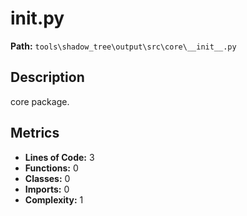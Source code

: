 # __init__.py

**Path:** `tools\shadow_tree\output\src\core\__init__.py`

## Description

core package.

## Metrics

- **Lines of Code:** 3
- **Functions:** 0
- **Classes:** 0
- **Imports:** 0
- **Complexity:** 1

